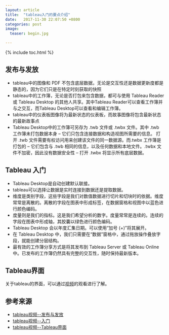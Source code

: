 ```yaml
---
layout: article
title:  "tableau入门的要点介绍"
date:   2017-11-30 22:07:50 +0800
categories: post
image:
  teaser: begin.jpg

---
```


{% include toc.html %}

## 发布与发放
* tableau中的图像和 PDF 不包含底层数据，无论是交互性还是数据更新度都是静态的，因为它们只是在特定时刻获取的快照
* tableau中的工作簿，无论是否打包来包含数据，都可与使用 Tableau Reader 或 Tableau Desktop 的其他人共享。其中Tableau Reader可以查看工作簿并与之交互，而Tableau Desktop可以查看和编辑工作簿。
* tableau中的仪表板图像将为最新状态的仪表板，而故事图像将包含最新状态的最新故事点
* Tableau Desktop中的工作簿可另存为 .twb 文件或 .twbx 文件。其中 .twb 工作簿未打包数据本身 – 它们只包含连接数据和构造视图所需要的信息。 打开 .twb 文件需要有权访问用来创建该文件的同一数据源。而.twbx 工作簿是打包的 – 它们包含与 .twb 相同的信息，以及任何数据和本地文件。.twbx 文件不加密，因此没有数据安全性 – 打开 .twbx 将显示所有底层数据。

## Tableau 入门
* Tableau Desktop是自动创建默认联接。
* tableau可以选择让数据是实时连接到数据还是提取数据。
* 维度是类别字段，这些字段是我们对数值数据进行切片和切块时的依据。维度常常是离散的。离散的字段在图表中形成标签，在数据窗格和视图中以蓝色进行颜色编码。
* 度量则是我们的指标。这是我们希望分析的数字。度量常常是连续的。连续的字段在图表中形成轴，其胶囊以绿色进行颜色编码。
* Tableau Desktop 会以年度汇集日期。可以使用“加号 (+)”将其展开。
* 在 Tableau Desktop 中，我们只需要在“数据”窗格中，通过拖放操作叠放字段，就能创建分层结构。
* 最有效的工作簿分享方式是将其发布到 Tableau Server 或 Tableau Online 中。已发布的工作簿仍然具有完整的交互性，随时保持最新版本。 

## Tableau界面
关于tableau的界面，可以通过[视频](https://www.tableau.com/zh-cn/learn/tutorials/on-demand/tableau-interface?product=&version=10.0&topic=getting_started)的观看进行了解。


## 参考来源
* [tableau视频--发布与发放](https://www.tableau.com/zh-cn/learn/tutorials/on-demand/distributing-and-publishing?product=&version=10.0&topic=getting_started)
* [tableau视频--入门](https://www.tableau.com/zh-cn/learn/tutorials/on-demand/getting-started?product=&version=10.0&topic=getting_started)
* [tableau视频--Tableau界面](https://www.tableau.com/zh-cn/learn/tutorials/on-demand/tableau-interface?product=&version=10.0&topic=getting_started)